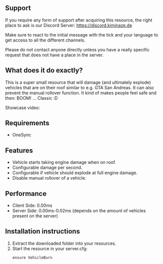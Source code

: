 
## Support

If you require any form of support after acquiring this resource, the right place to ask is our 
Discord Server: https://discord.kiminaze.de

Make sure to react to the initial message with the tick and your language to get access to all the 
different channels.

Please do not contact anyone directly unless you have a really specific request that does not have 
a place in the server.


## What does it do exactly?

This is a super small resource that will damage (and ultimately explode) vehicles that are on their 
roof similar to e.g. GTA San Andreas. It can also prevent the manual rollover function.
It kind of makes people feel safe and then: BOOM! ... Classic :D

Showcase video:



## Requirements

- OneSync


## Features

- Vehicle starts taking engine damage when on roof.
- Configurable damage per second.
- Configurable if vehicle should explode at full engine damage.
- Disable manual rollover of a vehicle.


## Performance

- Client Side: 0.00ms
- Server Side: 0.00ms-0.02ms (depends on the amount of vehicles present on the server)


## Installation instructions

1. Extract the downloaded folder into your resources.
2. Start the resource in your server.cfg:
	```
	ensure VehicleBurn
	```
